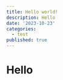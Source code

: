 ```yaml
---
title: Hello world!
description: Hello
date: '2023-10-23'
categories:
  - test
published: true
---
```


# Hello
